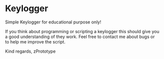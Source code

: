 # Keylogger
Simple Keylogger for educational purpose only!

If you think about programming or scripting a keylogger this should give you a good understanding of they work.
Feel free to contact me about bugs or to help me improve the script.

Kind regards,
zPrototype
